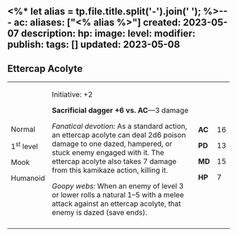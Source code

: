<%* let alias = tp.file.title.split('-').join(' '); %>---
ac: 
aliases: ["<% alias %>"]
created: 2023-05-07
description: 
hp: 
image: 
level: 
modifier: 
publish: 
tags: []
updated: 2023-05-08
---

## Ettercap Acolyte

<table>
<colgroup>
<col style="width: 16%" />
<col style="width: 72%" />
<col style="width: 5%" />
<col style="width: 5%" />
</colgroup>
<tbody>
<tr class="odd">
<td><p>Normal</p>
<p>1<sup>st</sup> level</p>
<p>Mook</p>
<p>Humanoid</p></td>
<td><p>Initiative: +2</p>
<p><strong>Sacrificial dagger +6 vs. AC</strong>—3 damage</p>
<p><em>Fanatical devotion:</em> As a standard action, an ettercap
acolyte can deal 2d6 poison damage to one dazed, hampered, or stuck
enemy engaged with it. The ettercap acolyte also takes 7 damage from
this kamikaze action, killing it.</p>
<p><em>Goopy webs:</em> When an enemy of level 3 or lower rolls a
natural 1–5 with a melee attack against an ettercap acolyte, that enemy
is dazed (save ends).</p></td>
<td><p><strong>AC</strong></p>
<p><strong>PD</strong></p>
<p><strong>MD</strong></p>
<p><strong>HP</strong></p></td>
<td><p>16</p>
<p>13</p>
<p>15</p>
<p>7</p></td>
</tr>
<tr class="even">
<td></td>
<td></td>
<td></td>
<td></td>
</tr>
</tbody>
</table>
